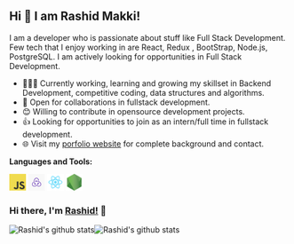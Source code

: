 ## Hi 👋 I am Rashid Makki! 

I am a developer who is passionate about stuff like Full Stack Development. Few tech that I enjoy working in are React, Redux , BootStrap, Node.js, PostgreSQL. I am actively looking for opportunities in Full Stack Development. 

- 👨🏽‍💻 Currently working, learning and growing my skillset in Backend Development, competitive coding, data structures and algorithms.
- 🤝 Open for collaborations in fullstack development.
- 😊 Willing to contribute in opensource development projects.
- 👍 Looking for opportunities to join as an intern/full time in  fullstack development. 
- 🌐 Visit my [porfolio website](https://rashidmakki.netlify.app/) for complete background and contact.

**Languages and Tools:**  

<code><img height="30" src="https://raw.githubusercontent.com/github/explore/80688e429a7d4ef2fca1e82350fe8e3517d3494d/topics/javascript/javascript.png"></code>
<code><img height="30" src="./assets/redux.png"></code>
<code><img height="30" src="https://raw.githubusercontent.com/github/explore/80688e429a7d4ef2fca1e82350fe8e3517d3494d/topics/react/react.png"></code>
<code><img height="30" src="https://raw.githubusercontent.com/github/explore/80688e429a7d4ef2fca1e82350fe8e3517d3494d/topics/nodejs/nodejs.png"></code>

### Hi there, I'm [Rashid!](https://rashidmakki.netlify.app/) 👋

<a href="https://github.com/rashidmakki"><img align="left" src="https://github-readme-stats.anuraghazra1.vercel.app/api?username=rashidmakki&show_icons=true&theme=radical" alt="Rashid's github stats" /></a>

<a href="https://github.com/rashidmakki"><img align="left" src="https://github-readme-stats.vercel.app/api/top-langs/?username=rashidmakki&layout=compact&theme=radical" alt="Rashid's github stats" /></a>



<!--
**rashidmakki/rashidmakki** is a ✨ _special_ ✨ repository because its `README.md` (this file) appears on your GitHub profile.

Here are some ideas to get you started:

- 🔭 I’m currently working on ...
- 🌱 I’m currently learning ...
- 👯 I’m looking to collaborate on ...
- 🤔 I’m looking for help with ...
- 💬 Ask me about ...
- 📫 How to reach me: ...
- 😄 Pronouns: ...
- ⚡ Fun fact: ...
-->

